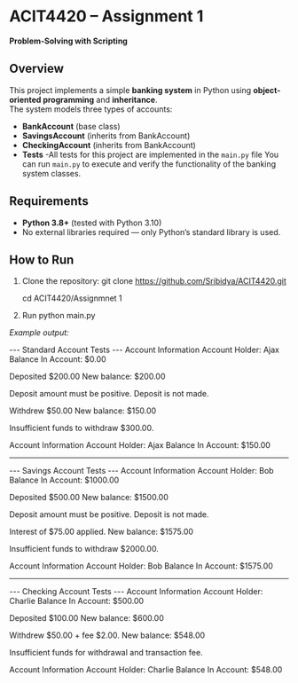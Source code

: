# ACIT4420 – Assignment 1  
**Problem-Solving with Scripting**  

## Overview
This project implements a simple **banking system** in Python using **object-oriented programming** and **inheritance**.  
The system models three types of accounts:

- **BankAccount** (base class)
- **SavingsAccount** (inherits from BankAccount)
- **CheckingAccount** (inherits from BankAccount)
- **Tests** -All tests for this project are implemented in the `main.py` file
           You can run `main.py` to execute and verify the functionality of the banking system classes.
##  Requirements
- **Python 3.8+** (tested with Python 3.10)  
- No external libraries required — only Python’s standard library is used.
  
## How to Run
1. Clone the repository:
   git clone https://github.com/Sribidya/ACIT4420.git
   
   cd ACIT4420/Assignmnet 1
3. Run 
    python main.py

*Example output:*

--- Standard Account Tests ---
Account Information
Account Holder: Ajax
Balance In Account: $0.00

Deposited $200.00
New balance: $200.00

Deposit amount must be positive.
Deposit is not made.

Withdrew $50.00
New balance: $150.00

Insufficient funds to withdraw $300.00.

Account Information
Account Holder: Ajax
Balance In Account: $150.00

**************************************************************

--- Savings Account Tests ---
Account Information
Account Holder: Bob
Balance In Account: $1000.00

Deposited $500.00
New balance: $1500.00

Deposit amount must be positive.
Deposit is not made.


Interest of $75.00 applied.
New balance: $1575.00

Insufficient funds to withdraw $2000.00.

Account Information
Account Holder: Bob
Balance In Account: $1575.00

**************************************************************

--- Checking Account Tests ---
Account Information
Account Holder: Charlie
Balance In Account: $500.00

Deposited $100.00
New balance: $600.00

Withdrew $50.00 + fee $2.00.
New balance: $548.00

Insufficient funds for withdrawal and transaction fee.

Account Information
Account Holder: Charlie
Balance In Account: $548.00

